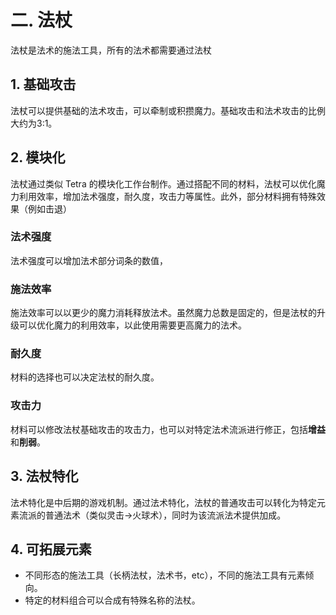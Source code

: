# 二. 法杖

法杖是法术的施法工具，所有的法术都需要通过法杖
## 1. 基础攻击

法杖可以提供基础的法术攻击，可以牵制或积攒魔力。基础攻击和法术攻击的比例大约为3:1。
## 2. 模块化

法杖通过类似 Tetra 的模块化工作台制作。通过搭配不同的材料，法杖可以优化魔力利用效率，增加法术强度，耐久度，攻击力等属性。此外，部分材料拥有特殊效果（例如击退）
### 法术强度

法术强度可以增加法术部分词条的数值，
### 施法效率

施法效率可以以更少的魔力消耗释放法术。虽然魔力总数是固定的，但是法杖的升级可以优化魔力的利用效率，以此使用需要更高魔力的法术。
### 耐久度

材料的选择也可以决定法杖的耐久度。
### 攻击力

材料可以修改法杖基础攻击的攻击力，也可以对特定法术流派进行修正，包括**增益**和**削弱**。
## 3. 法杖特化

法术特化是中后期的游戏机制。通过法术特化，法杖的普通攻击可以转化为特定元素流派的普通法术（类似灵击->火球术），同时为该流派法术提供加成。
## 4. 可拓展元素

- 不同形态的施法工具（长柄法杖，法术书，etc），不同的施法工具有元素倾向。
- 特定的材料组合可以合成有特殊名称的法杖。